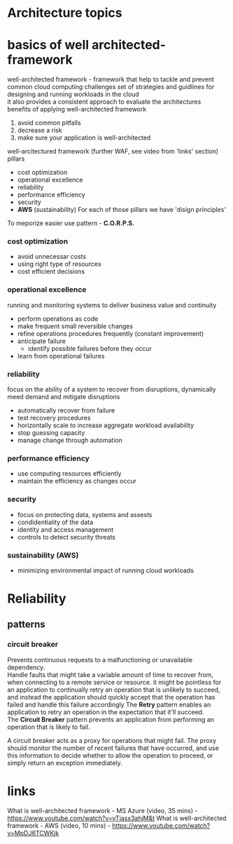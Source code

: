 # Architecture topics

# basics of well architected-framework

well-architected framework - framework that help to tackle and prevent common cloud computing challenges
set of strategies and guidlines for designing and running workloads in the cloud  
it also provides a consistent approach to evaluate the architectures  
benefits of applying well-architected framework  
1) avoid common pitfalls
2) decrease a risk
3) make sure your application is well-architected

well-arcitectured framework (further WAF, see video from 'links' section) pillars  
* cost optimization
* operational excellence
* reliability
* performance efficiency
* security
* **AWS** (sustainability)
For each of those pillars we have 'disign principles'

To meporize easier use pattern - **C.O.R.P.S.**

### cost optimization
- avoid unnecessar costs
- using right type of resources
- cost efficient decisions

### operational excellence
running and monitoring systems to deliver business value and continuity
- perform operations as code
- make frequent small reversible changes
- refine operations procedures frequently (constant improvement)
- anticipate failure
  - identify possible failures before they occur
- learn from operational failures

   
### reliability
focus on the ability of a system to recover from disruptions, dynamically meed demand and mitigate disruptions
- automatically recover from failure
- test recovery procedures
- horizontally scale to increase aggregate workload availability
- stop guessing capacity
- manage change through automation
  

### performance efficiency
- use computing resources efficiently
- maintain the efficiency as changes occur
  
### security
- focus on protecting data, systems and assests
- condidentiality of the data
- identity and access management
- controls to detect security threats

### sustainability (AWS)
- minimizing environmental impact of running cloud workloads

### 


# Reliability

## patterns

### circuit breaker
Prevents continuous requests to a malfunctioning or unavailable dependency.  
Handle faults that might take a variable amount of time to recover from, when connecting to a remote service or resource.
it might be pointless for an application to continually retry an operation that is unlikely to succeed, and instead the application should quickly accept that the operation has failed and handle this failure accordingly
The **Retry** pattern enables an application to retry an operation in the expectation that it'll succeed.    
The **Circuit Breaker** pattern prevents an application from performing an operation that is likely to fail.  

A circuit breaker acts as a proxy for operations that might fail. The proxy should monitor the number of recent failures that have occurred, and use this information to decide whether to allow the operation to proceed, or simply return an exception immediately.

# links
What is well-architected framework - MS Azure (video, 35 mins) - https://www.youtube.com/watch?v=vTjasx3ahjM&t
What is well-architected framework - AWS (video, 10 mins) - https://www.youtube.com/watch?v=MpDJ6TCWKjk
